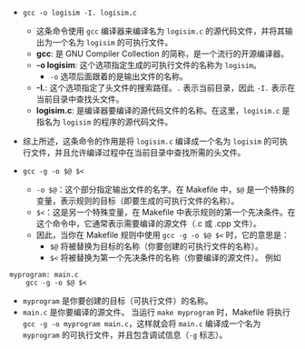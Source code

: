 - `gcc -o logisim -I. logisim.c`
	- 这条命令使用 `gcc` 编译器来编译名为 `logisim.c` 的源代码文件，并将其输出为一个名为 `logisim` 的可执行文件。
	- **gcc**: 是 GNU Compiler Collection 的简称，是一个流行的开源编译器。
	- **-o logisim**: 这个选项指定生成的可执行文件的名称为 `logisim`。
		- `-o` 选项后面跟着的是输出文件的名称。
	- **-I.**: 这个选项指定了头文件的搜索路径。`.` 表示当前目录，因此 `-I.` 表示在当前目录中查找头文件。
	- **logisim.c**: 是编译器要编译的源代码文件的名称。在这里，`logisim.c` 是指名为 `logisim` 的程序的源代码文件。
- 综上所述，这条命令的作用是将 `logisim.c` 编译成一个名为 `logisim` 的可执行文件，并且允许编译过程中在当前目录中查找所需的头文件。

- `gcc -g -o $@ $<`
	- `-o $@`：这个部分指定输出文件的名字。在 Makefile 中，`$@` 是一个特殊的变量，表示规则的目标（即要生成的可执行文件的名称）。
	- `$<`：这是另一个特殊变量，在 Makefile 中表示规则的第一个先决条件。在这个命令中，它通常表示需要编译的源文件（.c 或 .cpp 文件）。
	- 因此，当你在 Makefile 规则中使用 `gcc -g -o $@ $<` 时，它的意思是：
		- `$@` 将被替换为目标的名称（你要创建的可执行文件的名称）。
		- `$<` 将被替换为第一个先决条件的名称（你要编译的源文件）。
	例如
```make
myprogram: main.c
    gcc -g -o $@ $<
```
- `myprogram` 是你要创建的目标（可执行文件）的名称。
- `main.c` 是你要编译的源文件。
当运行 `make myprogram` 时，Makefile 将执行 `gcc -g -o myprogram main.c`，这样就会将 `main.c` 编译成一个名为 `myprogram` 的可执行文件，并且包含调试信息（`-g` 标志）。

